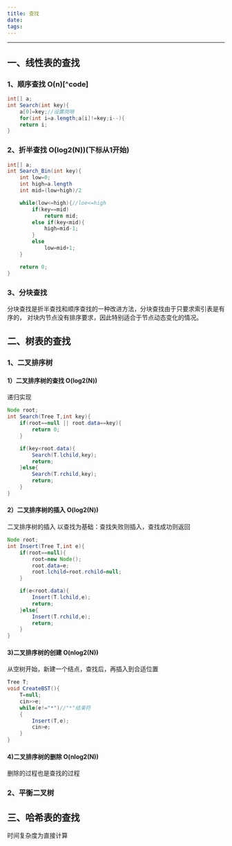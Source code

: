 ```yaml
---
title: 查找
date: 
tags:
---
```


------
## 一、线性表的查找

### 1、顺序查找 O(n)[^code]
```java
int[] a;
int Search(int key){
	a[0]=key;//设置岗哨
	for(int i=a.length;a[i]!=key;i--){
	return i;
}
```
### 2、折半查找 O(log2(N))(下标从1开始)
```java
int[] a;
int Search_Bin(int key){
	int low=0;
	int high=a.length
	int mid=(low+high)/2

	while(low<=high){//loe<=high
		if(key==mid)
			return mid;
		else if(key<mid){
			high=mid-1;
		}
		else
			low=mid+1;	
	}

	return 0;
}
```
### 3、分块查找
  分块查找是折半查找和顺序查找的一种改进方法，分块查找由于只要求索引表是有序的，
对块内节点没有排序要求，因此特别适合于节点动态变化的情况。

## 二、树表的查找

### 1、二叉排序树

#### 1）二叉排序树的查找 O(log2(N))

递归实现
```java
Node root;
int Search(Tree T,int key){
	if(root==null || root.data==key){
		return 0;
	}

	if(key<root.data){
		Search(T.lchild,key);
		return;
	}else{
		Search(T.rchild,key);
		return;
	}
}
```
####  2）二叉排序树的插入 O(log2(N))
二叉排序树的插入 以查找为基础：查找失败则插入，查找成功则返回

```java
Node root;
int Insert(Tree T,int e){
	if(root==null){
		root=new Node();
		root.data=e;
		root.lchild=root.rchild=null;
	}

	if(e<root.data){
		Insert(T.lchild,e);
		return;
	}else{
		Insert(T.rchild,e);
		return;
	}
}
```

#### 3)二叉排序树的创建 O(nlog2(N))
从空树开始，新建一个结点，查找后，再插入到合适位置
```java
Tree T;
void CreateBST(){
	T=null;
	cin>>e;
	while(e!="*")//"*"结束符
	{
		Insert(T,e);
		cin>e;
	}
}
```
#### 4)二叉排序树的删除 O(nlog2(N))
删除的过程也是查找的过程

### 2、平衡二叉树

## 三、哈希表的查找
时间复杂度为直接计算